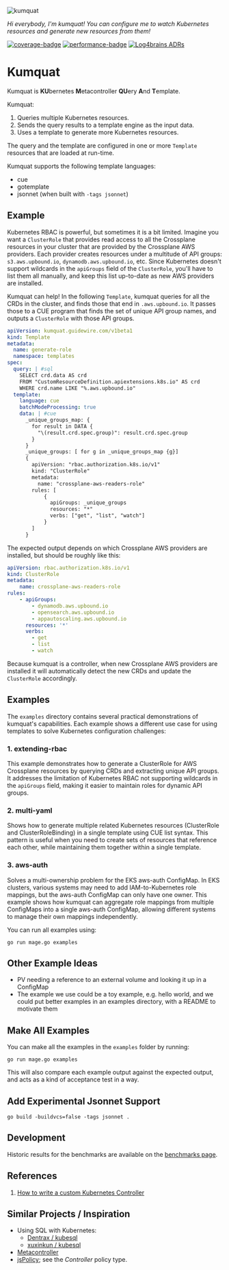 ![kumquat](documents/kumquat-256.png)

*Hi everybody, I'm kumquat! You can configure me to watch Kubernetes resources and generate new resources from them!*

[![coverage-badge](https://img.shields.io/endpoint?url=https://guidewire-oss.github.io/kumquat/kumquat-coverage.json)](https://guidewire-oss.github.io/kumquat/dev/coverage/go-coverage.html)
[![performance-badge](https://img.shields.io/badge/benchmarks-olive)](https://guidewire-oss.github.io/kumquat/dev/bench/)
[![Log4brains ADRs](https://guidewire-oss.github.io/kumquat/adrs/badge.svg)](https://guidewire-oss.github.io/kumquat/adrs/)

# Kumquat
Kumquat is **KU**bernetes **M**etacontroller **QU**ery **A**nd **T**emplate.

Kumquat:
1. Queries multiple Kubernetes resources.
2. Sends the query results to a template engine as the input data.
3. Uses a template to generate more Kubernetes resources.

The query and the template are configured in one or more `Template` resources that are loaded at run-time.

Kumquat supports the following template languages:
* cue
* gotemplate
* jsonnet (when built with `-tags jsonnet`)


## Example
Kubernetes RBAC is powerful, but sometimes it is a bit limited. Imagine you want a `ClusterRole` that provides read access to all the Crossplane resources in your cluster that are provided by the Crossplane AWS providers. Each provider creates resources under a multitude of API groups: `s3.aws.upbound.io`, `dynamodb.aws.upbound.io`, etc. Since Kubernetes doesn't support wildcards in the `apiGroups` field of the `ClusterRole`, you'll have to list them all manually, and keep this list up-to-date as new AWS providers are installed.

Kumquat can help! In the following `Template`, kumquat queries for all the CRDs in the cluster, and finds those that end in `.aws.upbound.io`. It passes those to a CUE program that finds the set of unique API group names, and outputs a `ClusterRole` with those API groups.

```yaml
apiVersion: kumquat.guidewire.com/v1beta1
kind: Template
metadata:
  name: generate-role
  namespace: templates
spec:
  query: | #sql
    SELECT crd.data AS crd
    FROM "CustomResourceDefinition.apiextensions.k8s.io" AS crd
    WHERE crd.name LIKE "%.aws.upbound.io"
  template:
    language: cue
    batchModeProcessing: true
    data: | #cue
      _unique_groups_map: {
        for result in DATA {
          "\(result.crd.spec.group)": result.crd.spec.group
        }
      }
      _unique_groups: [ for g in _unique_groups_map {g}]
      {
        apiVersion: "rbac.authorization.k8s.io/v1"
        kind: "ClusterRole"
        metadata: 
          name: "crossplane-aws-readers-role"
        rules: [
            {
              apiGroups: _unique_groups
              resources: "*"
              verbs: ["get", "list", "watch"]
            }
        ]
      }
```

The expected output depends on which Crossplane AWS providers are installed, but should be roughly like this:

```yaml
apiVersion: rbac.authorization.k8s.io/v1
kind: ClusterRole
metadata:
    name: crossplane-aws-readers-role
rules:
    - apiGroups:
        - dynamodb.aws.upbound.io
        - opensearch.aws.upbound.io
        - appautoscaling.aws.upbound.io
      resources: '*'
      verbs:
        - get
        - list
        - watch
```

Because kumquat is a controller, when new Crossplane AWS providers are installed it will automatically
detect the new CRDs and update the `ClusterRole` accordingly.


## Examples

The `examples` directory contains several practical demonstrations of kumquat's capabilities. Each example shows a different use case for using templates to solve Kubernetes configuration challenges:

### 1. extending-rbac

This example demonstrates how to generate a ClusterRole for AWS Crossplane resources by querying CRDs and extracting unique API groups. It addresses the limitation of Kubernetes RBAC not supporting wildcards in the `apiGroups` field, making it easier to maintain roles for dynamic API groups.

### 2. multi-yaml

Shows how to generate multiple related Kubernetes resources (ClusterRole and ClusterRoleBinding) in a single template using CUE list syntax. This pattern is useful when you need to create sets of resources that reference each other, while maintaining them together within a single template.

### 3. aws-auth

Solves a multi-ownership problem for the EKS aws-auth ConfigMap. In EKS clusters, various systems may need to add IAM-to-Kubernetes role mappings, but the aws-auth ConfigMap can only have one owner. This example shows how kumquat can aggregate role mappings from multiple ConfigMaps into a single aws-auth ConfigMap, allowing different systems to manage their own mappings independently.

You can run all examples using:

```
go run mage.go examples
```


## Other Example Ideas

* PV needing a reference to an external volume and looking it up in a ConfigMap
* The example we use could be a toy example, e.g. hello world, and we could put better examples in an examples directory, with a README to motivate them


## Make All Examples
You can make all the examples in the `examples` folder by running:

```
go run mage.go examples
```

This will also compare each example output against the expected output, and acts as a kind of acceptance
test in a way.


## Add Experimental Jsonnet Support
```
go build -buildvcs=false -tags jsonnet .
```

## Development

Historic results for the benchmarks are available on the
[benchmarks page](https://guidewire-oss.github.io/kumquat/dev/bench/).


## References

1. [How to write a custom Kubernetes Controller](https://arunprasad86.medium.com/how-to-write-a-custom-kubernetes-controller-4904383cec4)


## Similar Projects / Inspiration
* Using SQL with Kubernetes:
  * [Dentrax / kubesql](https://github.com/Dentrax/kubesql)
  * [xuxinkun / kubesql](https://github.com/xuxinkun/kubesql)
* [Metacontroller](https://metacontroller.github.io/metacontroller/intro.html)
* [jsPolicy](https://www.jspolicy.com/); see the *Controller* policy type.

